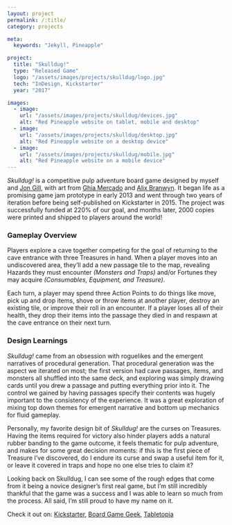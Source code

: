 ```yaml
---
layout: project
permalink: /:title/
category: projects

meta:
  keywords: "Jekyll, Pineapple"

project:
  title: "Skulldug!"
  type: "Released Game"
  logo: "/assets/images/projects/skulldug/logo.jpg"
  tech: "InDesign, Kickstarter"
  year: "2017"

images:
  - image:
    url: "/assets/images/projects/skulldug/devices.jpg"
    alt: "Red Pineapple website on tablet, mobile and desktop"
  - image:
    url: "/assets/images/projects/skulldug/desktop.jpg"
    alt: "Red Pineapple website on a desktop device"
  - image:
    url: "/assets/images/projects/skulldug/mobile.jpg"
    alt: "Red Pineapple website on a mobile device"
---
```


_Skulldug!_ is a competitive pulp adventure board game designed by myself and [Jon Gill](http://www.jonagill.com/), with art from [Ghia Mercado](https://twitter.com/crispy_ghee) and [Alix Branwyn](http://www.alixbranwyn.com/). It began life as a promising game jam prototype in early 2013 and went through two years of iteration before being self-published on Kickstarter in 2015. The project was successfully funded at 220% of our goal, and months later, 2000 copies were printed and shipped to players around the world!

### Gameplay Overview

Players explore a cave together competing for the goal of returning to the cave entrance with three Treasures in hand. When a player moves into an undiscovered area, they’ll add a new passage tile to the map, revealing Hazards they must encounter _(Monsters and Traps)_ and/or Fortunes they may acquire _(Consumables, Equipment, and Treasure)_.

Each turn, a player may spend three Action Points to do things like move, pick up and drop items, shove or throw items at another player, destroy an existing tile, or improve their roll in an encounter. If a player loses all of their health, they drop their items into the passage they died in and respawn at the cave entrance on their next turn.

### Design Learnings

_Skulldug!_ came from an obsession with roguelikes and the emergent narratives of procedural generation. That procedural generation was the aspect we iterated on most; the first version had cave passages, items, and monsters all shuffled into the same deck, and exploring was simply drawing cards until you drew a passage and putting everything prior into it. The control we gained by having passages specify their contents was hugely important to the consistency of the experience. It was a great exploration of mixing top down themes for emergent narrative and bottom up mechanics for fluid gameplay.

Personally, my favorite design bit of _Skulldug!_ are the curses on Treasures. Having the items required for victory also hinder players adds a natural rubber banding to the game outcome, it feels thematic for pulp adventure, and makes for some great decision moments: if this is the first piece of Treasure I’ve discovered, do I endure its curse and swap a useful item for it, or leave it covered in traps and hope no one else tries to claim it?

Looking back on Skulldug, I can see some of the rough edges that come from it being a novice designer’s first real game, but I’m still incredibly thankful that the game was a success and I was able to learn so much from the process. All said, I’m still proud to have my name on it.

Check it out on: [Kickstarter](https://www.kickstarter.com/projects/ruddygames/skulldug), [Board Game Geek](https://boardgamegeek.com/boardgame/171234/skulldug), [Tabletopia](https://tabletopia.com/games/skulldug)